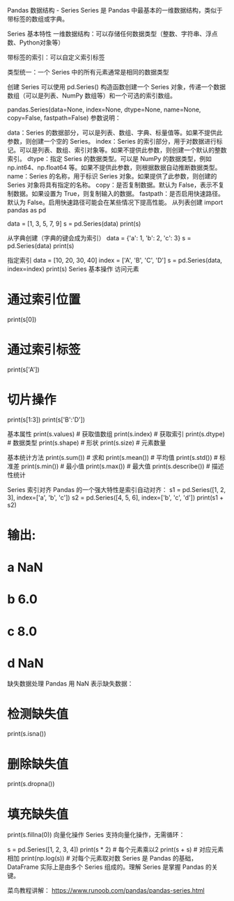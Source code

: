 Pandas 数据结构 - Series
Series 是 Pandas 中最基本的一维数据结构，类似于带标签的数组或字典。

Series 基本特性
一维数据结构：可以存储任何数据类型（整数、字符串、浮点数、Python对象等）

带标签的索引：可以自定义索引标签

类型统一：一个 Series 中的所有元素通常是相同的数据类型

创建 Series
可以使用 pd.Series() 构造函数创建一个 Series 对象，传递一个数据数组（可以是列表、NumPy 数组等）和一个可选的索引数组。

pandas.Series(data=None, index=None, dtype=None, name=None, copy=False, fastpath=False)
参数说明：

data：Series 的数据部分，可以是列表、数组、字典、标量值等。如果不提供此参数，则创建一个空的 Series。
index：Series 的索引部分，用于对数据进行标记。可以是列表、数组、索引对象等。如果不提供此参数，则创建一个默认的整数索引。
dtype：指定 Series 的数据类型。可以是 NumPy 的数据类型，例如 np.int64、np.float64 等。如果不提供此参数，则根据数据自动推断数据类型。
name：Series 的名称，用于标识 Series 对象。如果提供了此参数，则创建的 Series 对象将具有指定的名称。
copy：是否复制数据。默认为 False，表示不复制数据。如果设置为 True，则复制输入的数据。
fastpath：是否启用快速路径。默认为 False。启用快速路径可能会在某些情况下提高性能。
从列表创建
import pandas as pd

data = [1, 3, 5, 7, 9]
s = pd.Series(data)
print(s)

从字典创建（字典的键会成为索引）
data = {'a': 1, 'b': 2, 'c': 3}
s = pd.Series(data)
print(s)

指定索引
data = [10, 20, 30, 40]
index = ['A', 'B', 'C', 'D']
s = pd.Series(data, index=index)
print(s)
Series 基本操作
访问元素
# 通过索引位置
print(s[0])
# 通过索引标签
print(s['A'])
# 切片操作
print(s[1:3])
print(s['B':'D'])

基本属性
print(s.values)  # 获取值数组
print(s.index)   # 获取索引
print(s.dtype)   # 数据类型
print(s.shape)   # 形状
print(s.size)    # 元素数量

基本统计方法
print(s.sum())     # 求和
print(s.mean())    # 平均值
print(s.std())     # 标准差
print(s.min())     # 最小值
print(s.max())     # 最大值
print(s.describe()) # 描述性统计


Series 索引对齐
Pandas 的一个强大特性是索引自动对齐：
s1 = pd.Series([1, 2, 3], index=['a', 'b', 'c'])
s2 = pd.Series([4, 5, 6], index=['b', 'c', 'd'])
print(s1 + s2)
# 输出:
# a    NaN
# b    6.0
# c    8.0
# d    NaN
缺失数据处理
Pandas 用 NaN 表示缺失数据：
# 检测缺失值
print(s.isna())
# 删除缺失值
print(s.dropna())
# 填充缺失值
print(s.fillna(0))
向量化操作
Series 支持向量化操作，无需循环：


s = pd.Series([1, 2, 3, 4])
print(s * 2)           # 每个元素乘以2
print(s + s)           # 对应元素相加
print(np.log(s))       # 对每个元素取对数
Series 是 Pandas 的基础，DataFrame 实际上是由多个 Series 组成的。理解 Series 是掌握 Pandas 的关键。

菜鸟教程讲解：
https://www.runoob.com/pandas/pandas-series.html